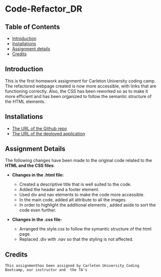 # Code-Refactor_DR

## Table of Contents
* [Introduction](#introduction)
* [Installations](#installations)
* [Assignment details](#details)
* [Credits](#credits)

 ## Introduction 
 This is the first homework assignment for Carleton University coding camp. The refactored webpage  created is now more accessible, with links that are functioning correctly. Also, the CSS has been reworked so as to make it more efficient and has been organized to follow the semantic structure of the HTML elements.
 
 ## Installations
   * [The URL of the Github repo](https://github.com/Dipti2021/Code-Refactor_DR)
   * [The URL of the deployed application](https://dipti2021.github.io/Code-Refactor_DR/Develop/index.html)
 
 ## Assignment Details
 The following changes have been made to the original code related to the __HTML and the CSS files__:
 * __Changes in the .html file:__ 
    *  Created a descriptive title that is well suited to the code.
    *  Added the header  and a footer element.
    *  Used div and nav elements to make the code more accessible.
    *  In the main code, added alt attribute to all the images.
    *  In order to highlight the additional elements , added aside to sort the code even further.
    
  * __Changes in the .css file:__
    * Arranged the style.css to follow the symantic structure of the html page.
    * Replaced .div with .nav so that the styling is not affected.
    
    
   ## Credits
    This assignmenthas been assigned by Carleton University Coding Bootcamp, our instructor and  the TA's
   
     
 
 
 
